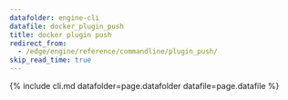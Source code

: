 ```yaml
---
datafolder: engine-cli
datafile: docker_plugin_push
title: docker plugin push
redirect_from:
  - /edge/engine/reference/commandline/plugin_push/
skip_read_time: true
---
```

<!--
This page is automatically generated from Docker's source code. If you want to
suggest a change to the text that appears here, open a ticket or pull request
in the source repository on GitHub:

https://github.com/docker/cli
-->
{% include cli.md datafolder=page.datafolder datafile=page.datafile %}
